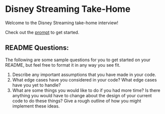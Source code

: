 # Disney Streaming Take-Home

Welcome to the Disney Streaming take-home interview!

Check out the [prompt](PROMPT.md) to get started.

## README Questions:

The following are some sample questions for you to get started on your README, but feel free to format it in any way you see fit.

1. Describe any important assumptions that you have made in your code.
1. What edge cases have you considered in your code? What edge cases have you yet to handle?
1. What are some things you would like to do if you had more time? Is there anything you would have to change about the design of your current code to do these things? Give a rough outline of how you might implement these ideas.
